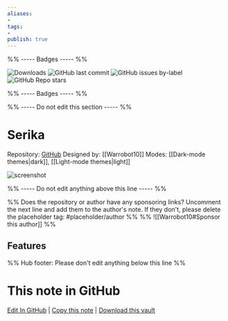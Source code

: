 ```yaml
---
aliases:
- 
tags: 
- 
publish: true
---
```


%% ----- Badges ----- %%

![Downloads](https://img.shields.io/badge/downloads-753-573E7A?style=for-the-badge&logo=)
![GitHub last commit](https://img.shields.io/github/last-commit/Warrobot10/Serika-for-obsidian?color=573E7A&label=last%20update&logo=github&style=for-the-badge)
![GitHub issues by-label](https://img.shields.io/github/issues/Warrobot10/Serika-for-obsidian/help%20wanted?color=573E7A&logo=github&style=for-the-badge) 
![GitHub Repo stars](https://img.shields.io/github/stars/Warrobot10/Serika-for-obsidian?color=573E7A&logo=github&style=for-the-badge)

%% ----- Badges ----- %%

%% ----- Do not edit this section ----- %%

# Serika

Repository: [GitHub](https://github.com/Warrobot10/Serika-for-obsidian)
Designed by: [[Warrobot10]]
Modes: [[Dark-mode themes|dark]], [[Light-mode themes|light]]



![screenshot](https://github.com/Warrobot10/Serika-for-obsidian/raw/HEAD/Serika.png)

%% ----- Do not edit anything above this line ----- %% 

%% Does the repository or author have any sponsoring links? Uncomment the next line and add them to the author's note. If they don't, please delete the placeholder tag: #placeholder/author %%
%% ![[Warrobot10#Sponsor this author]] %%


## Features



%% Hub footer: Please don't edit anything below this line %%

# This note in GitHub

<span class="git-footer">[Edit In GitHub](https://github.dev/obsidian-community/obsidian-hub/blob/main/02%20-%20Community%20Expansions/02.05%20All%20Community%20Expansions/Themes/Serika.md "git-hub-edit-note") | [Copy this note](https://raw.githubusercontent.com/obsidian-community/obsidian-hub/main/02%20-%20Community%20Expansions/02.05%20All%20Community%20Expansions/Themes/Serika.md "git-hub-copy-note") | [Download this vault](https://github.com/obsidian-community/obsidian-hub/archive/refs/heads/main.zip "git-hub-download-vault") </span>
